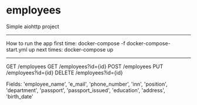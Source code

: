 # employees
Simple aiohttp project
___
How to run the app
first time: docker-compose -f docker-compose-start.yml up
next times: docker-compose up
___

GET /employees
GET /employees?id={id}
POST /employees
PUT /employees?id={id}
DELETE /employees?id={id}

Fields:
'employee_name',
'e_mail',
'phone_number',
'inn',
'position',
'department',
'passport',
'passport_issued',
'education',
'address',
'birth_date'
